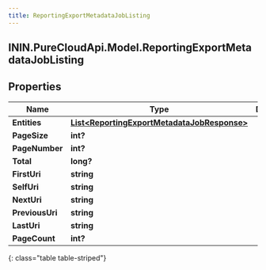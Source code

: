 ```yaml
---
title: ReportingExportMetadataJobListing
---
```

## ININ.PureCloudApi.Model.ReportingExportMetadataJobListing

## Properties

|Name | Type | Description | Notes|
|------------ | ------------- | ------------- | -------------|
| **Entities** | [**List&lt;ReportingExportMetadataJobResponse&gt;**](ReportingExportMetadataJobResponse.html) |  | [optional] |
| **PageSize** | **int?** |  | [optional] |
| **PageNumber** | **int?** |  | [optional] |
| **Total** | **long?** |  | [optional] |
| **FirstUri** | **string** |  | [optional] |
| **SelfUri** | **string** |  | [optional] |
| **NextUri** | **string** |  | [optional] |
| **PreviousUri** | **string** |  | [optional] |
| **LastUri** | **string** |  | [optional] |
| **PageCount** | **int?** |  | [optional] |
{: class="table table-striped"}


